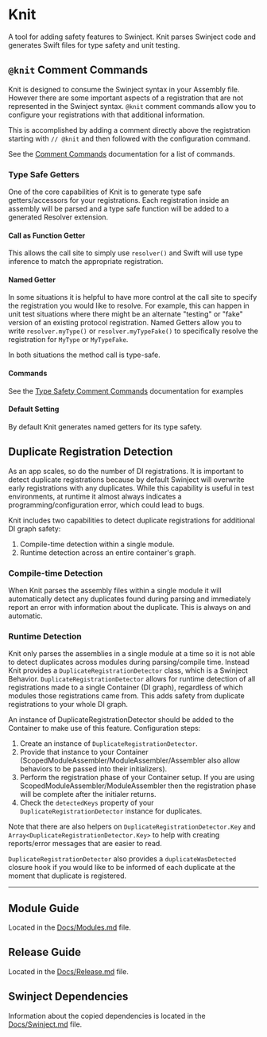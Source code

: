 # Knit

A tool for adding safety features to Swinject.
Knit parses Swinject code and generates Swift files for type safety and unit testing.

## `@knit` Comment Commands

Knit is designed to consume the Swinject syntax in your Assembly file. However there are some important aspects of
a registration that are not represented in the Swinject syntax. `@knit` comment commands allow you to configure
your registrations with that additional information.

This is accomplished by adding a comment directly above the registration starting with `// @knit` and then
followed with the configuration command.

See the [Comment Commands](Docs/CommentCommands.md) documentation for a list of commands.

### Type Safe Getters

One of the core capabilities of Knit is to generate type safe getters/accessors for your registrations. Each registration inside an assembly will be parsed and a type safe function will be added to a generated Resolver extension.

#### Call as Function Getter

This allows the call site to simply use `resolver()` and 
Swift will use type inference to match the appropriate registration.

#### Named Getter

In some situations it is helpful to have more control at the call site to specify the registration you would like to
resolve. 
For example, this can happen in unit test situations where there might be an alternate "testing" or "fake"
version of an existing protocol registration.
Named Getters allow you to write `resolver.myType()` or `resolver.myTypeFake()` to specifically resolve the 
registration for `MyType` or `MyTypeFake`.

In both situations the method call is type-safe.

#### Commands

See the [Type Safety Comment Commands](Docs/CommentCommands.md#Type-Safe-Generation-Style) documentation for examples

#### Default Setting

By default Knit generates named getters for its type safety.

## Duplicate Registration Detection

As an app scales, so do the number of DI registrations. It is important to detect duplicate registrations because by
default Swinject will overwrite early registrations with any duplicates.
While this capability is useful in test environments, at runtime it almost always indicates a programming/configuration
error, which could lead to bugs.

Knit includes two capabilities to detect duplicate registrations for additional DI graph safety:

1. Compile-time detection within a single module.
1. Runtime detection across an entire container's graph.

### Compile-time Detection

When Knit parses the assembly files within a single module it will automatically detect any duplicates
found during parsing and immediately report an error with information about the duplicate.
This is always on and automatic.

### Runtime Detection

Knit only parses the assemblies in a single module at a time so it is not able to detect duplicates across modules
during parsing/compile time. 
Instead Knit provides a `DuplicateRegistrationDetector` class, which is a Swinject Behavior.
`DuplicateRegistrationDetector` allows for runtime detection of all registrations made to a single Container (DI graph),
regardless of which modules those registrations came from. 
This adds safety from duplicate registrations to your whole DI graph.

An instance of DuplicateRegistrationDetector should be added to the Container to make use of this feature. Configuration steps:

1. Create an instance of `DuplicateRegistrationDetector`.
1. Provide that instance to your Container (ScopedModuleAssembler/ModuleAssembler/Assembler also allow behaviors to be
    passed into their initializers).
1. Perform the registration phase of your Container setup. If you are using ScopedModuleAssembler/ModuleAssembler then the registration phase will be complete after the initialer returns.
1. Check the `detectedKeys` property of your `DuplicateRegistrationDetector` instance for duplicates.

Note that there are also helpers on `DuplicateRegistrationDetector.Key` and `Array<DuplicateRegistrationDetector.Key>`
to help with creating reports/error messages that are easier to read.

`DuplicateRegistrationDetector` also provides a `duplicateWasDetected` closure hook if you would like to be informed of each
duplicate at the moment that duplicate is registered.

---

## Module Guide

Located in the [Docs/Modules.md](Docs/Modules.md) file.

## Release Guide

Located in the [Docs/Release.md](Docs/Release.md) file.

## Swinject Dependencies

Information about the copied dependencies is located in the [Docs/Swinject.md](Docs/Swinject.md) file.
